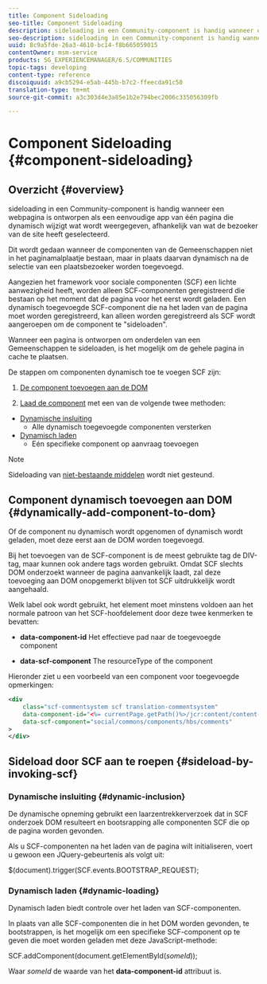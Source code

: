 ```yaml
---
title: Component Sideloading
seo-title: Component Sideloading
description: sideloading in een Community-component is handig wanneer een webpagina is ontworpen als een eenvoudige app van één pagina die dynamisch wijzigt wat wordt weergegeven, afhankelijk van wat de bezoeker van de site heeft geselecteerd
seo-description: sideloading in een Community-component is handig wanneer een webpagina is ontworpen als een eenvoudige app van één pagina die dynamisch wijzigt wat wordt weergegeven, afhankelijk van wat de bezoeker van de site heeft geselecteerd
uuid: 8c9a5fde-26a3-4610-bc14-f8b665059015
contentOwner: msm-service
products: SG_EXPERIENCEMANAGER/6.5/COMMUNITIES
topic-tags: developing
content-type: reference
discoiquuid: a9cb5294-e5ab-445b-b7c2-ffeecda91c50
translation-type: tm+mt
source-git-commit: a3c303d4e3a85e1b2e794bec2006c335056309fb

---
```



# Component Sideloading {#component-sideloading}

## Overzicht {#overview}

sideloading in een Community-component is handig wanneer een webpagina is ontworpen als een eenvoudige app van één pagina die dynamisch wijzigt wat wordt weergegeven, afhankelijk van wat de bezoeker van de site heeft geselecteerd.

Dit wordt gedaan wanneer de componenten van de Gemeenschappen niet in het paginamalplaatje bestaan, maar in plaats daarvan dynamisch na de selectie van een plaatsbezoeker worden toegevoegd.

Aangezien het framework voor sociale componenten (SCF) een lichte aanwezigheid heeft, worden alleen SCF-componenten geregistreerd die bestaan op het moment dat de pagina voor het eerst wordt geladen. Een dynamisch toegevoegde SCF-component die na het laden van de pagina moet worden geregistreerd, kan alleen worden geregistreerd als SCF wordt aangeroepen om de component te &quot;sideloaden&quot;.

Wanneer een pagina is ontworpen om onderdelen van een Gemeenschappen te sideloaden, is het mogelijk om de gehele pagina in cache te plaatsen.

De stappen om componenten dynamisch toe te voegen SCF zijn:

1. [De component toevoegen aan de DOM](#dynamically-add-component-to-dom)

1. [Laad de component](#sideload-by-invoking-scf) met een van de volgende twee methoden:

* [Dynamische insluiting](#dynamic-inclusion)
   * Alle dynamisch toegevoegde componenten versterken
* [Dynamisch laden](#dynamic-loading)
   * Eén specifieke component op aanvraag toevoegen

>[!NOTE]
>
>Sideloading van [niet-bestaande middelen](scf.md#add-or-include-a-communities-component) wordt niet gesteund.

## Component dynamisch toevoegen aan DOM {#dynamically-add-component-to-dom}

Of de component nu dynamisch wordt opgenomen of dynamisch wordt geladen, moet deze eerst aan de DOM worden toegevoegd.

Bij het toevoegen van de SCF-component is de meest gebruikte tag de DIV-tag, maar kunnen ook andere tags worden gebruikt. Omdat SCF slechts DOM onderzoekt wanneer de pagina aanvankelijk laadt, zal deze toevoeging aan DOM onopgemerkt blijven tot SCF uitdrukkelijk wordt aangehaald.

Welk label ook wordt gebruikt, het element moet minstens voldoen aan het normale patroon van het SCF-hoofdelement door deze twee kenmerken te bevatten:

* **data-component-id** Het effectieve pad naar de toegevoegde component

* **data-scf-component** The resourceType of the component

Hieronder ziet u een voorbeeld van een component voor toegevoegde opmerkingen:

```xml
<div
    class="scf-commentsystem scf translation-commentsystem"
    data-component-id="<%= currentPage.getPath()%>/jcr:content/content-left/comments"
    data-scf-component="social/commons/components/hbs/comments"
>
</div>
```

## Sideload door SCF aan te roepen {#sideload-by-invoking-scf}

### Dynamische insluiting {#dynamic-inclusion}

De dynamische opneming gebruikt een laarzentrekkerverzoek dat in SCF onderzoek DOM resulteert en bootsrapping alle componenten SCF die op de pagina worden gevonden.

Als u SCF-componenten na het laden van de pagina wilt initialiseren, voert u gewoon een JQuery-gebeurtenis als volgt uit:

$(document).trigger(SCF.events.BOOTSTRAP_REQUEST);

### Dynamisch laden {#dynamic-loading}

Dynamisch laden biedt controle over het laden van SCF-componenten.

In plaats van alle SCF-componenten die in het DOM worden gevonden, te bootstrappen, is het mogelijk om een specifieke SCF-component op te geven die moet worden geladen met deze JavaScript-methode:

SCF.addComponent(document.getElementById(*someId*));

Waar *someId* de waarde van het **data-component-id** attribuut is.
